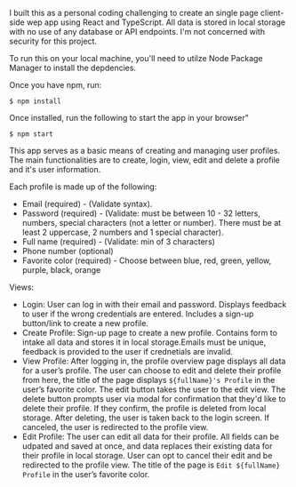I built this as a personal coding challenging to create an single page client-side wep app using React and TypeScript. All data is stored in local storage with no use of any database or API endpoints. I'm not concerned with security for this project.

To run this on your local machine, you'll need to utilze Node Package Manager to install the depdencies.

Once you have npm, run:

``$ npm install``

Once installed, run the following to start the app in your browser"

``$ npm start``

This app serves as a basic means of creating and managing user profiles. The main functionalities are to create, login, view, edit and delete a profile and it's user information. 

Each profile is made up of the following:
- Email (required) - (Validate syntax).
- Password (required) - (Validate: must be between 10 - 32 letters, numbers, special characters (not a letter or number). There must be at least 2 uppercase, 2 numbers and 1 special character). 
- Full name (required) - (Validate: min of 3 characters)
- Phone number (optional)
- Favorite color (required) - Choose between blue, red, green, yellow, purple, black, orange 

Views: 
- Login: User can log in with their email and password. Displays feedback to user if the wrong credentials are entered. Includes a sign-up button/link to create a new profile. 
- Create Profile: Sign-up page to create a new profile. Contains form to intake all data and stores it in local storage.Emails must be unique, feedback is provided to the user if crednetials are invalid.
- View Profile: After logging in, the profile overview page displays all data for a user’s profile. The user can choose to edit and delete their profile from here, the title of the page displays `${fullName}'s Profile` in the user’s favorite color. The edit button takes the user to the edit view. The delete button prompts user via modal for confirmation that they'd like to delete their profile. If they confirm, the profile is deleted from local storage. After deleting, the user is taken back to the login screen. If canceled, the user is redirected to the profile view.
- Edit Profile: The user can edit all data for their profile. All fields can be udpated and saved at once, and data replaces their existing data for their profile in local storage. User can opt to cancel their edit and be redirected to the profile view. The title of the page is `Edit ${fullName} Profile` in the user’s favorite color.
